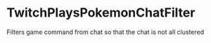 TwitchPlaysPokemonChatFilter
============================

Filters game command from chat so that the chat is not all clustered
